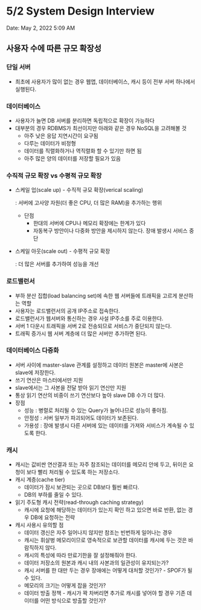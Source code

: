 # 5/2 System Design Interview

Date: May 2, 2022 5:09 AM

## 사용자 수에 따른 규모 확장성

### 단일 서버

- 최초에 사용자가 많이 없는 경우 웹앱, 데이터베이스, 캐시 등이 전부 서버 하나에서 실행된다.

### 데이터베이스

- 사용자가 늘면 DB 서버를 분리하면 독립적으로 확장이 가능하다
- 대부분의 경우 RDBMS가 최선이지만 아래와 같은 경우 NoSQL을 고려해볼 것
    - 아주 낮은 응답 지연시간이 요구됨
    - 다루는 데이터가 비정형
    - 데이터를 직렬화하거나 역직렬화 할 수 있기만 하면 됨
    - 아주 많은 양의 데이터를 저장할 필요가 있음

### 수직적 규모 확장 vs 수평적 규모 확장

- 스케일 업(scale up) - 수직적 규모 확장(verical scaling)
    
    : 서버에 고사양 자원(더 좋은 CPU, 더 많은 RAM)을 추가하는 행위
    
    - 단점
        - 한대의 서버에 CPU나 메모리 확장에는 한계가 있다
        - 자동복구 방안이나 다중화 방안을 제시하지 않는다. 장애 발생시 서비스 중단
- 스케일 아웃(scale out) - 수평적 규모 확장
    
    : 더 많은 서버를 추가하여 성능을 개선
    

### 로드밸런서

- 부하 분산 집합(load balancing set)에 속한 웹 서버들에 트래픽을 고르게 분산하는 역할
- 사용자는 로드밸런서의 공개 IP주소로 접속한다.
- 로드밸런서가 웹서버와 통신하는 경우 사설 IP주소를 주로 이용한다.
- 서버 1 다운시 트래픽을 서버 2로 전송되므로 서비스가 중단되지 않는다.
- 트래픽 증가시 웹 서버 계층에 더 많은 서버만 추가하면 된다.

### 데이터베이스 다중화

- 서버 사이에 master-slave 관계를 설정하고 데이터 원본은 master에 사본은 slave에 저장한다.
- 쓰기 연산은 마스터에서만 지원
- slave에서는 그 사본을 전달 받아 읽기 연산만 지원
- 통상 읽기 연산의 비중이 쓰기 연산보다 높아 slave DB 수가 더 많다.
- 장점
    - 성능 : 병렬로 처리될 수 있는 Query가 늘어나므로 성능이 좋아짐.
    - 안정성 : 서버 일부가 파괴되어도 데이터가 보존된다.
    - 가용성 : 장애 발생시 다른 서버에 있는 데이터를 가져와 서비스가 계속될 수 있도록 한다.

### 캐시

- 캐시는 값비싼 연산결과 또는 자주 참조되는 데이터를 메모리 안에 두고, 뒤이은 요청이 보다 빨리 처리될 수 있도록 하는 저장소다.
- 캐시 계층(cache tier)
    - 데이터가 잠시 보관되는 곳으로 DB보다 훨씬 빠르다.
    - DB의 부하를 줄일 수 있다.
- 읽기 주도형 캐시 전략(read-through caching strategy)
    - 캐시에 요청에 해당하는 데이터가 있는지 확인 하고 있으면 바로 반환, 없는 경우 DB에 요청하는 전략
- 캐시 사용시 유의할 점
    - 데이터 갱신은 자주 일어나지 않지만 참조는 빈번하게 일어나는 경우
    - 캐시는 휘살벙 메모리이므로 영속적으로 보관할 데이터를 캐시에 두는 것은 바람직하지 않다.
    - 캐시의 특성에 따라 만료기한을 잘 설정해줘야 한다.
    - 데이터 저장소의 원본과 캐시 내의 사본과의 일관성이 유지되는가?
    - 캐시 서버를 한 대만 두는 경우 장애에는 어떻게 대처할 것인가? -  SPOF가 될 수 있다.
    - 메모리의 크기는 어떻게 잡을 것인가?
    - 데이터 방출 정책 - 캐시가 꽉 차버리면 추가로 캐시를 넣어야 할 경우 기존 데이터를 어떤 방식으로 방출할 것인가?